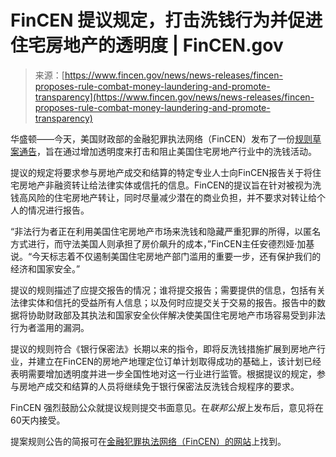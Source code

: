 <!--yml

category: 未分类

date: 2024-05-27 14:41:56

-->

# FinCEN 提议规定，打击洗钱行为并促进住宅房地产的透明度 | FinCEN.gov

> 来源：[https://www.fincen.gov/news/news-releases/fincen-proposes-rule-combat-money-laundering-and-promote-transparency](https://www.fincen.gov/news/news-releases/fincen-proposes-rule-combat-money-laundering-and-promote-transparency)

华盛顿——今天，美国财政部的金融犯罪执法网络（FinCEN）发布了一份[规则草案通告](https://www.federalregister.gov/public-inspection/2024-02565/anti-money-laundering-regulations-for-residential-real-estate-transfers)，旨在通过增加透明度来打击和阻止美国住宅房地产行业中的洗钱活动。

提议的规定将要求参与房地产成交和结算的特定专业人士向FinCEN报告关于将住宅房地产非融资转让给法律实体或信托的信息。FinCEN的提议旨在针对被视为洗钱高风险的住宅房地产转让，同时尽量减少潜在的商业负担，并不要求对转让给个人的情况进行报告。

“非法行为者正在利用美国住宅房地产市场来洗钱和隐藏严重犯罪的所得，以匿名方式进行，而守法美国人则承担了房价飙升的成本，”FinCEN主任安德烈娅·加基说。“今天标志着不仅遏制美国住宅房地产部门滥用的重要一步，还有保护我们的经济和国家安全。”

提议的规则描述了应提交报告的情况；谁将提交报告；需要提供的信息，包括有关法律实体和信托的受益所有人信息；以及何时应提交关于交易的报告。报告中的数据将协助财政部及其执法和国家安全伙伴解决使美国住宅房地产市场容易受到非法行为者滥用的漏洞。

提议的规则符合《银行保密法》长期以来的指令，即将反洗钱措施扩展到房地产行业，并建立在FinCEN的房地产地理定位订单计划取得成功的基础上，该计划已经表明需要增加透明度并进一步全国性地对这一行业进行监管。根据提议的规定，参与房地产成交和结算的人员将继续免于银行保密法反洗钱合规程序的要求。

FinCEN 强烈鼓励公众就提议规则提交书面意见。在*联邦公报*上发布后，意见将在60天内接受。

提案规则公告的简报可在[金融犯罪执法网络（FinCEN）的网站](/sites/default/files/shared/RRE_NPRM_FactSheet_FINAL_02.06.24_508.pdf)上找到。

###
